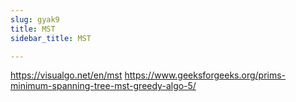 ```yaml
---
slug: gyak9
title: MST 
sidebar_title: MST

---
```


https://visualgo.net/en/mst
https://www.geeksforgeeks.org/prims-minimum-spanning-tree-mst-greedy-algo-5/
<!--stackedit_data:
eyJoaXN0b3J5IjpbMTU4MjgwMDc0OV19
-->